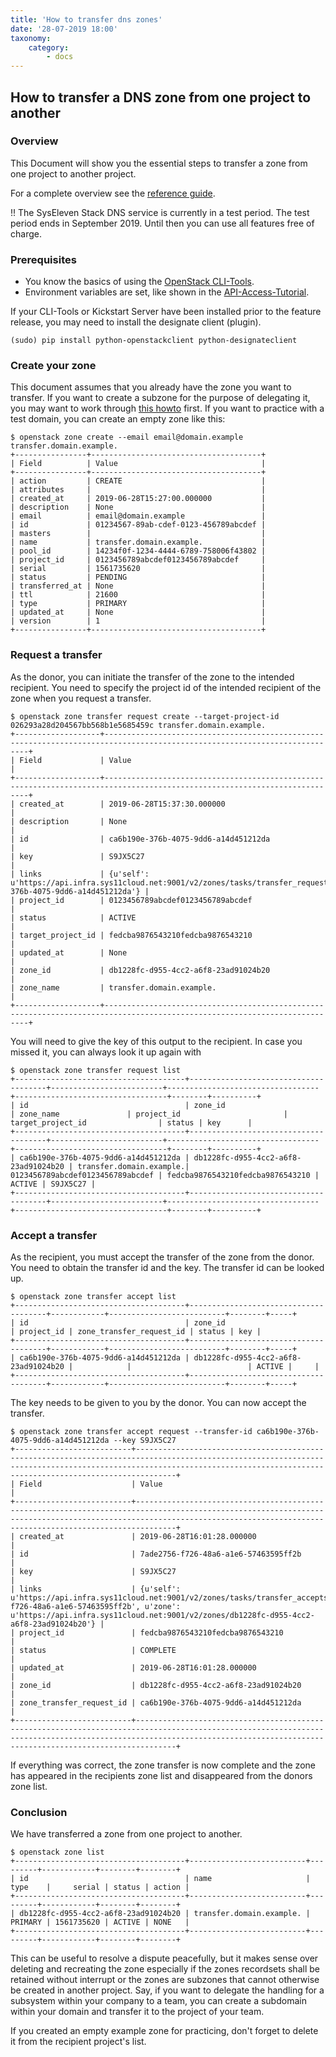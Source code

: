 ```yaml
---
title: 'How to transfer dns zones'
date: '28-07-2019 18:00'
taxonomy:
    category:
        - docs
---
```


## How to transfer a DNS zone from one project to another

### Overview

This Document will show you the essential steps to transfer a zone from one project to another project.

For a complete overview see the [reference guide](../../04.Reference/07.dns/docs.en.md).

!! The SysEleven Stack DNS service is currently in a test period. The test period ends in September 2019. Until then you can use all features free of charge.


### Prerequisites

* You know the basics of using the [OpenStack CLI-Tools](../../03.Howtos/02.openstack-cli/docs.en.md).
* Environment variables are set, like shown in the [API-Access-Tutorial](../../02.Tutorials/02.api-access/docs.en.md).

If your CLI-Tools or Kickstart Server have been installed prior to the feature release, you may need to install the designate client (plugin).

```shell
(sudo) pip install python-openstackclient python-designateclient
```


### Create your zone

This document assumes that you already have the zone you want to transfer.
If you want to create a subzone for the purpose of delegating it, you may want to work through [this howto](../../02.Tutorials/09.dnsaas/docs.en.md) first.
If you want to practice with a test domain, you can create an empty zone like this:

```shell
$ openstack zone create --email email@domain.example transfer.domain.example.
+----------------+--------------------------------------+
| Field          | Value                                |
+----------------+--------------------------------------+
| action         | CREATE                               |
| attributes     |                                      |
| created_at     | 2019-06-28T15:27:00.000000           |
| description    | None                                 |
| email          | email@domain.example                 |
| id             | 01234567-89ab-cdef-0123-456789abcdef |
| masters        |                                      |
| name           | transfer.domain.example.             |
| pool_id        | 14234f0f-1234-4444-6789-758006f43802 |
| project_id     | 0123456789abcdef0123456789abcdef     |
| serial         | 1561735620                           |
| status         | PENDING                              |
| transferred_at | None                                 |
| ttl            | 21600                                |
| type           | PRIMARY                              |
| updated_at     | None                                 |
| version        | 1                                    |
+----------------+--------------------------------------+
```

### Request a transfer

As the donor, you can initiate the transfer of the zone to the intended recipient. You need to specify the project id of the intended recipient of the zone when you request a transfer.

```shell
$ openstack zone transfer request create --target-project-id 026293a28d204567bb568b1e5685459c transfer.domain.example.
+-------------------+---------------------------------------------------------------------------------------------------------------------------+
| Field             | Value                                                                                                                     |
+-------------------+---------------------------------------------------------------------------------------------------------------------------+
| created_at        | 2019-06-28T15:37:30.000000                                                                                                |
| description       | None                                                                                                                      |
| id                | ca6b190e-376b-4075-9dd6-a14d451212da                                                                                      |
| key               | S9JX5C27                                                                                                                  |
| links             | {u'self': u'https://api.infra.sys11cloud.net:9001/v2/zones/tasks/transfer_requests/ca6b190e-376b-4075-9dd6-a14d451212da'} |
| project_id        | 0123456789abcdef0123456789abcdef                                                                                          |
| status            | ACTIVE                                                                                                                    |
| target_project_id | fedcba9876543210fedcba9876543210                                                                                          |
| updated_at        | None                                                                                                                      |
| zone_id           | db1228fc-d955-4cc2-a6f8-23ad91024b20                                                                                      |
| zone_name         | transfer.domain.example.                                                                                                  |
+-------------------+---------------------------------------------------------------------------------------------------------------------------+
```

You will need to give the key of this output to the recipient. In case you missed it, you can always look it up again with

```shell
$ openstack zone transfer request list
+--------------------------------------+--------------------------------------+-------------------------+----------------------------------+----------------------------------+--------+----------+
| id                                   | zone_id                              | zone_name               | project_id                       | target_project_id                | status | key      |
+--------------------------------------+--------------------------------------+-------------------------+----------------------------------+----------------------------------+--------+----------+
| ca6b190e-376b-4075-9dd6-a14d451212da | db1228fc-d955-4cc2-a6f8-23ad91024b20 | transfer.domain.example.| 0123456789abcdef0123456789abcdef | fedcba9876543210fedcba9876543210 | ACTIVE | S9JX5C27 |
+--------------------------------------+--------------------------------------+-------------------------+----------------------------------+----------------------------------+--------+----------+
```

### Accept a transfer

As the recipient, you must accept the transfer of the zone from the donor. You need to obtain the transfer id and the key. The transfer id can be looked up.

```shell
$ openstack zone transfer accept list
+--------------------------------------+--------------------------------------+------------+--------------------------+--------+-----+
| id                                   | zone_id                              | project_id | zone_transfer_request_id | status | key |
+--------------------------------------+--------------------------------------+------------+--------------------------+--------+-----+
| ca6b190e-376b-4075-9dd6-a14d451212da | db1228fc-d955-4cc2-a6f8-23ad91024b20 |            |                          | ACTIVE |     |
+--------------------------------------+--------------------------------------+------------+--------------------------+--------+-----+
```

The key needs to be given to you by the donor. You can now accept the transfer.

```shell
$ openstack zone transfer accept request --transfer-id ca6b190e-376b-4075-9dd6-a14d451212da --key S9JX5C27
+--------------------------+---------------------------------------------------------------------------------------------------------------------------------------------------------------------------------------------------------------------------+
| Field                    | Value                                                                                                                                                                                                                     |
+--------------------------+---------------------------------------------------------------------------------------------------------------------------------------------------------------------------------------------------------------------------+
| created_at               | 2019-06-28T16:01:28.000000                                                                                                                                                                                                |
| id                       | 7ade2756-f726-48a6-a1e6-57463595ff2b                                                                                                                                                                                      |
| key                      | S9JX5C27                                                                                                                                                                                                                  |
| links                    | {u'self': u'https://api.infra.sys11cloud.net:9001/v2/zones/tasks/transfer_accepts/7ade2756-f726-48a6-a1e6-57463595ff2b', u'zone': u'https://api.infra.sys11cloud.net:9001/v2/zones/db1228fc-d955-4cc2-a6f8-23ad91024b20'} |
| project_id               | fedcba9876543210fedcba9876543210                                                                                                                                                                                          |
| status                   | COMPLETE                                                                                                                                                                                                                  |
| updated_at               | 2019-06-28T16:01:28.000000                                                                                                                                                                                                |
| zone_id                  | db1228fc-d955-4cc2-a6f8-23ad91024b20                                                                                                                                                                                      |
| zone_transfer_request_id | ca6b190e-376b-4075-9dd6-a14d451212da                                                                                                                                                                                      |
+--------------------------+---------------------------------------------------------------------------------------------------------------------------------------------------------------------------------------------------------------------------+
```

If everything was correct, the zone transfer is now complete and the zone has appeared in the recipients zone list and disappeared from the donors zone list.



### Conclusion

We have transferred a zone from one project to another.

```shell
$ openstack zone list
+--------------------------------------+--------------------------+---------+------------+--------+--------+
| id                                   | name                     | type    |     serial | status | action |
+--------------------------------------+--------------------------+---------+------------+--------+--------+
| db1228fc-d955-4cc2-a6f8-23ad91024b20 | transfer.domain.example. | PRIMARY | 1561735620 | ACTIVE | NONE   |
+--------------------------------------+--------------------------+---------+------------+--------+--------+
```

This can be useful to resolve a dispute peacefully, but it makes sense over deleting and recreating the zone especially if the zones recordsets shall be retained without interrupt or the zones are subzones that cannot otherwise be created in another project.
Say, if you want to delegate the handling for a subsystem within your company to a team, you can create a subdomain within your domain and transfer it to the project of your team.

If you created an empty example zone for practicing, don't forget to delete it from the recipient project's list.
